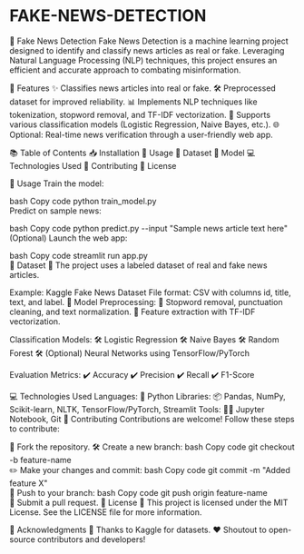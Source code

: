 # FAKE-NEWS-DETECTION

📰 Fake News Detection
Fake News Detection is a machine learning project designed to identify and classify news articles as real or fake. Leveraging Natural Language Processing (NLP) techniques, this project ensures an efficient and accurate approach to combating misinformation.

🌟 Features
✨ Classifies news articles into real or fake.
🛠️ Preprocessed dataset for improved reliability.
📊 Implements NLP techniques like tokenization, stopword removal, and TF-IDF vectorization.
🚀 Supports various classification models (Logistic Regression, Naive Bayes, etc.).
🌐 Optional: Real-time news verification through a user-friendly web app.

📚 Table of Contents
📥 Installation
🚀 Usage
📂 Dataset
🤖 Model
💻 Technologies Used
🤝 Contributing
📜 License

🚀 Usage
Train the model:

bash
Copy code
python train_model.py  
Predict on sample news:

bash
Copy code
python predict.py --input "Sample news article text here"  
(Optional) Launch the web app:

bash
Copy code
streamlit run app.py  
📂 Dataset
📑 The project uses a labeled dataset of real and fake news articles.

Example: Kaggle Fake News Dataset
File format: CSV with columns id, title, text, and label.
🤖 Model
Preprocessing:
🔹 Stopword removal, punctuation cleaning, and text normalization.
🔹 Feature extraction with TF-IDF vectorization.

Classification Models:
🛠️ Logistic Regression
🛠️ Naive Bayes
🛠️ Random Forest
🛠️ (Optional) Neural Networks using TensorFlow/PyTorch

Evaluation Metrics:
✔️ Accuracy
✔️ Precision
✔️ Recall
✔️ F1-Score

💻 Technologies Used
Languages: 🐍 Python
Libraries: 📦 Pandas, NumPy, Scikit-learn, NLTK, TensorFlow/PyTorch, Streamlit
Tools: 🧑‍💻 Jupyter Notebook, Git
🤝 Contributing
Contributions are welcome! Follow these steps to contribute:

🍴 Fork the repository.
🛠️ Create a new branch:
bash
Copy code
git checkout -b feature-name  
✏️ Make your changes and commit:
bash
Copy code
git commit -m "Added feature X"  
🚀 Push to your branch:
bash
Copy code
git push origin feature-name  
💌 Submit a pull request.
📜 License
📄 This project is licensed under the MIT License. See the LICENSE file for more information.

🙌 Acknowledgments
🙏 Thanks to Kaggle for datasets.
❤️ Shoutout to open-source contributors and developers!

